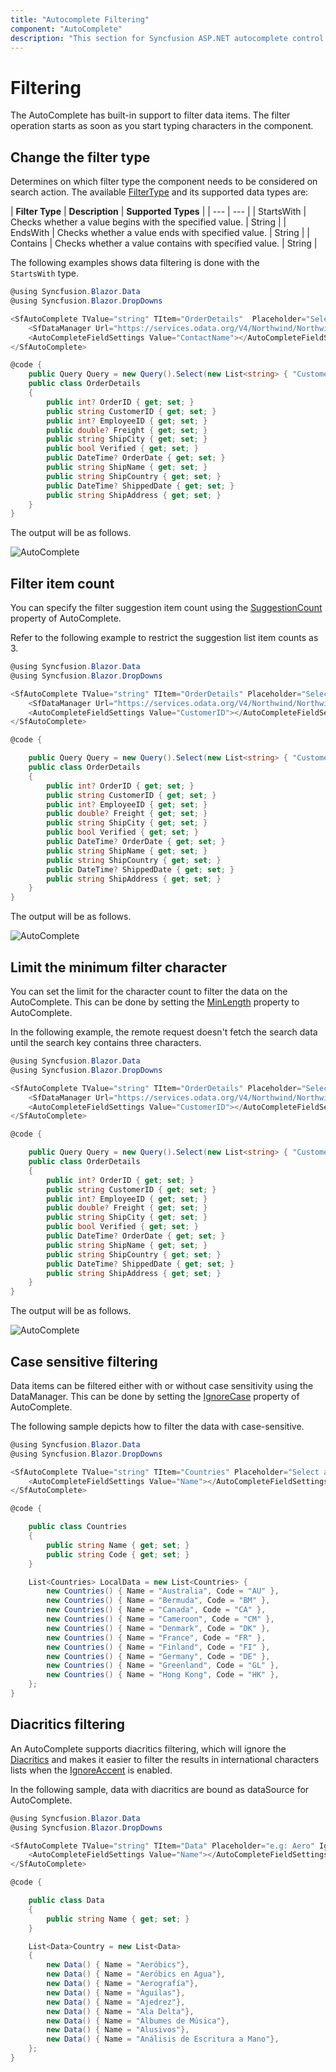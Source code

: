 ```yaml
---
title: "Autocomplete Filtering"
component: "AutoComplete"
description: "This section for Syncfusion ASP.NET autocomplete control shows the built-in filtering support with a rich set of filtering configurations."
---
```


# Filtering

The AutoComplete has built-in support to filter data items. The filter operation
starts as soon as you start typing characters in the component.

## Change the filter type

Determines on which filter type the component needs to be considered on search action.
The available [FilterType](https://help.syncfusion.com/cr/blazor/Syncfusion.Blazor~Syncfusion.Blazor.DropDowns.DropDownBase%601~FilterType.html) and its supported data types are:

| **Filter Type** | **Description** | **Supported Types** |
| --- | --- |
| StartsWith | Checks whether a value begins with the specified value. | String |
| EndsWith | Checks whether a value ends with specified value. | String |
| Contains | Checks whether a value contains with specified value. | String |

The following examples shows data filtering is done with the `StartsWith` type.

```csharp
@using Syncfusion.Blazor.Data
@using Syncfusion.Blazor.DropDowns

<SfAutoComplete TValue="string" TItem="OrderDetails"  Placeholder="Select a customerID" Query="@Query" FilterType="Syncfusion.Blazor.DropDowns.FilterType.StartsWith">
    <SfDataManager Url="https://services.odata.org/V4/Northwind/Northwind.svc/" Adaptor="Adaptors.ODataV4Adaptor" CrossDomain=true></SfDataManager>
    <AutoCompleteFieldSettings Value="ContactName"></AutoCompleteFieldSettings>
</SfAutoComplete>

@code {
    public Query Query = new Query().Select(new List<string> { "CustomerID" }).Take(6).RequiresCount();
    public class OrderDetails
    {
        public int? OrderID { get; set; }
        public string CustomerID { get; set; }
        public int? EmployeeID { get; set; }
        public double? Freight { get; set; }
        public string ShipCity { get; set; }
        public bool Verified { get; set; }
        public DateTime? OrderDate { get; set; }
        public string ShipName { get; set; }
        public string ShipCountry { get; set; }
        public DateTime? ShippedDate { get; set; }
        public string ShipAddress { get; set; }
    }
}
```

The output will be as follows.

![AutoComplete](./images/filter.png)

## Filter item count

You can specify the filter suggestion item count using the
[SuggestionCount](https://help.syncfusion.com/cr/blazor/Syncfusion.Blazor~Syncfusion.Blazor.DropDowns.SfAutoComplete%601~SuggestionCount.html) property of AutoComplete.

Refer to the following example to restrict the suggestion list item counts as 3.

```csharp
@using Syncfusion.Blazor.Data
@using Syncfusion.Blazor.DropDowns

<SfAutoComplete TValue="string" TItem="OrderDetails" Placeholder="Select a customerID" Query="@Query" SuggestionCount=3 FilterType="Syncfusion.Blazor.DropDowns.FilterType.StartsWith">
    <SfDataManager Url="https://services.odata.org/V4/Northwind/Northwind.svc/" Adaptor="Adaptors.ODataV4Adaptor" CrossDomain=true></SfDataManager>
    <AutoCompleteFieldSettings Value="CustomerID"></AutoCompleteFieldSettings>
</SfAutoComplete>

@code {

    public Query Query = new Query().Select(new List<string> { "CustomerID" }).RequiresCount();
    public class OrderDetails
    {
        public int? OrderID { get; set; }
        public string CustomerID { get; set; }
        public int? EmployeeID { get; set; }
        public double? Freight { get; set; }
        public string ShipCity { get; set; }
        public bool Verified { get; set; }
        public DateTime? OrderDate { get; set; }
        public string ShipName { get; set; }
        public string ShipCountry { get; set; }
        public DateTime? ShippedDate { get; set; }
        public string ShipAddress { get; set; }
    }
}
```

The output will be as follows.

![AutoComplete](./images/filtercount.png)

## Limit the minimum filter character

You can set the limit for the character count to filter the data on the AutoComplete. This can be done by
setting the [MinLength](https://help.syncfusion.com/cr/blazor/Syncfusion.Blazor~Syncfusion.Blazor.DropDowns.SfAutoComplete%601~MinLength.html) property to AutoComplete.

In the following example, the remote request doesn't fetch the search data until the search key contains three characters.

```csharp
@using Syncfusion.Blazor.Data
@using Syncfusion.Blazor.DropDowns

<SfAutoComplete TValue="string" TItem="OrderDetails" Placeholder="Select a customerID" Query="@Query" MinLength=3 FilterType="Syncfusion.Blazor.DropDowns.FilterType.StartsWith">
    <SfDataManager Url="https://services.odata.org/V4/Northwind/Northwind.svc/" Adaptor="Adaptors.ODataV4Adaptor" CrossDomain=true></SfDataManager>
    <AutoCompleteFieldSettings Value="CustomerID"></AutoCompleteFieldSettings>
</SfAutoComplete>

@code {

    public Query Query = new Query().Select(new List<string> { "CustomerID" }).RequiresCount();
    public class OrderDetails
    {
        public int? OrderID { get; set; }
        public string CustomerID { get; set; }
        public int? EmployeeID { get; set; }
        public double? Freight { get; set; }
        public string ShipCity { get; set; }
        public bool Verified { get; set; }
        public DateTime? OrderDate { get; set; }
        public string ShipName { get; set; }
        public string ShipCountry { get; set; }
        public DateTime? ShippedDate { get; set; }
        public string ShipAddress { get; set; }
    }
}
```

The output will be as follows.

![AutoComplete](./images/minlenght.png)

## Case sensitive filtering

Data items can be filtered either with or without case sensitivity using the DataManager.
This can be done by setting the [IgnoreCase](https://help.syncfusion.com/cr/blazor/Syncfusion.Blazor~Syncfusion.Blazor.DropDowns.DropDownBase%601~IgnoreCase.html) property of AutoComplete.

The following sample depicts how to filter the data with case-sensitive.

```csharp
@using Syncfusion.Blazor.Data
@using Syncfusion.Blazor.DropDowns

<SfAutoComplete TValue="string" TItem="Countries" Placeholder="Select a country" IgnoreCase=false DataSource="@LocalData">
    <AutoCompleteFieldSettings Value="Name"></AutoCompleteFieldSettings>
</SfAutoComplete>

@code {

    public class Countries
    {
        public string Name { get; set; }
        public string Code { get; set; }
    }

    List<Countries> LocalData = new List<Countries> {
        new Countries() { Name = "Australia", Code = "AU" },
        new Countries() { Name = "Bermuda", Code = "BM" },
        new Countries() { Name = "Canada", Code = "CA" },
        new Countries() { Name = "Cameroon", Code = "CM" },
        new Countries() { Name = "Denmark", Code = "DK" },
        new Countries() { Name = "France", Code = "FR" },
        new Countries() { Name = "Finland", Code = "FI" },
        new Countries() { Name = "Germany", Code = "DE" },
        new Countries() { Name = "Greenland", Code = "GL" },
        new Countries() { Name = "Hong Kong", Code = "HK" },
    };
}
```

## Diacritics filtering

An AutoComplete supports diacritics filtering, which will ignore the [Diacritics](https://en.wikipedia.org/wiki/Diacritic) and
makes it easier to filter the results in international characters lists
when the [IgnoreAccent](https://help.syncfusion.com/cr/blazor/Syncfusion.Blazor~Syncfusion.Blazor.DropDowns.DropDownBase%601~IgnoreAccent.html) is enabled.

In the following sample, data with diacritics are bound as dataSource for AutoComplete.

```csharp
@using Syncfusion.Blazor.Data
@using Syncfusion.Blazor.DropDowns

<SfAutoComplete TValue="string" TItem="Data" Placeholder="e.g: Aero" IgnoreAccent=true DataSource="@Country">
    <AutoCompleteFieldSettings Value="Name"></AutoCompleteFieldSettings>
</SfAutoComplete>

@code {

    public class Data
    {
        public string Name { get; set; }
    }

    List<Data>Country = new List<Data>
    {
        new Data() { Name = "Aeróbics"},
        new Data() { Name = "Aeróbics en Agua"},
        new Data() { Name = "Aerografía"},
        new Data() { Name = "Águilas"},
        new Data() { Name = "Ajedrez"},
        new Data() { Name = "Ala Delta"},
        new Data() { Name = "Álbumes de Música"},
        new Data() { Name = "Alusivos"},
        new Data() { Name = "Análisis de Escritura a Mano"},
    };
}
```

